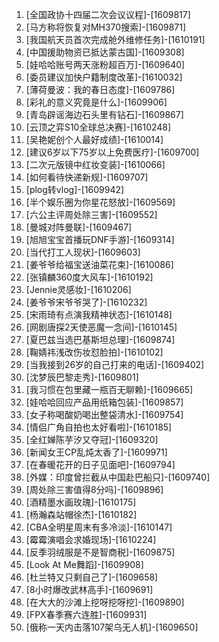 
1. [全国政协十四届二次会议议程]-[1609817]
1. [马方称将恢复对MH370搜索]-[1609871]
1. [我国航天员首次完成舱外维修任务]-[1610191]
1. [中国援助物资已抵达蒙古国]-[1609308]
1. [娃哈哈账号两天涨粉超百万]-[1609640]
1. [委员建议加快户籍制度改革]-[1610032]
1. [薄荷曼波：我的春日态度]-[1609786]
1. [彩礼的意义究竟是什么]-[1609906]
1. [青岛辟谣海边石头里有钻石]-[1609867]
1. [云顶之弈S10全球总决赛]-[1610248]
1. [吴艳妮创个人最好成绩]-[1610014]
1. [建议6岁以下75岁以上免费医疗]-[1609700]
1. [二次元版镜中红妆变装]-[1610066]
1. [如何看待快递新规]-[1609707]
1. [plog转vlog]-[1609942]
1. [半个娱乐圈为你星花怒放]-[1609569]
1. [六公主评周处除三害]-[1609552]
1. [曼城对阵曼联]-[1609467]
1. [旭旭宝宝首播玩DNF手游]-[1609314]
1. [当代打工人现状]-[1609603]
1. [姜爷爷给福宝送油菜花束]-[1610086]
1. [张镇麟360度大风车]-[1610192]
1. [Jennie灵感妆]-[1610206]
1. [姜爷爷宋爷爷哭了]-[1610232]
1. [宋雨琦有点演我精神状态]-[1610148]
1. [网剧唐探2天使恶魔一念间]-[1610145]
1. [夏巴兹当选巴基斯坦总理]-[1609874]
1. [鞠婧祎浅改伤妆怼脸拍]-[1610102]
1. [当我接到26岁的自己打来的电话]-[1609402]
1. [沈梦辰巴黎走秀]-[1609801]
1. [我习惯在包里藏一瓶百无聊赖]-[1609665]
1. [娃哈哈回应产品用纸箱包装]-[1609857]
1. [女子称喝酸奶喝出整袋清水]-[1609754]
1. [情侣广角自拍也太好看啦]-[1610185]
1. [全红婵陈芋汐又夺冠]-[1609320]
1. [新闻女王CP乱炖太香了]-[1609971]
1. [在春暖花开的日子见面吧]-[1609794]
1. [外媒：印度曾拦截从中国赴巴船只]-[1609740]
1. [周处除三害值得8分吗]-[1609896]
1. [酒精墨水画玫瑰]-[1610175]
1. [杨瀚森站帽徐杰]-[1610182]
1. [CBA全明星周末有多冷淡]-[1610147]
1. [霉霉演唱会求婚现场]-[1610224]
1. [反季羽绒服是不是智商税]-[1609875]
1. [Look At Me舞蹈]-[1609908]
1. [杜兰特又只剩自己了]-[1609658]
1. [8小时爆改武林高手]-[1609691]
1. [在大大的沙滩上挖呀挖呀挖]-[1609890]
1. [FPX春季赛六连胜]-[1609931]
1. [俄称一天内击落107架乌无人机]-[1609650]